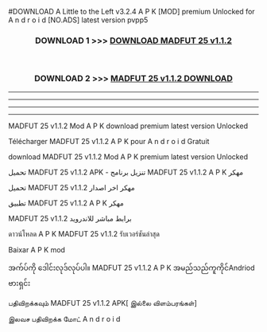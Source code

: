 #DOWNLOAD A Little to the Left v3.2.4 A P K [MOD] premium Unlocked for A n d r o i d [NO.ADS] latest version pvpp5 



<div align="center">

<h3>DOWNLOAD 1 >>> <a href="https://downloadmod1.web.app/?judul=MADFUT 25 v1.1.2">DOWNLOAD MADFUT 25 v1.1.2</a></h3><br>

<h3>DOWNLOAD 2 >>> <a href="https://downloadmod1.web.app/?judul=MADFUT 25 v1.1.2">MADFUT 25 v1.1.2 DOWNLOAD </a></h3>

</div>


----------------------------------------------------------

----------------------------------------------------------

----------------------------------------------------------

----------------------------------------------------------


MADFUT 25 v1.1.2 Mod A P K download premium latest version Unlocked

Télécharger MADFUT 25 v1.1.2 A P K pour A n d r o i d Gratuit

download MADFUT 25 v1.1.2 Mod A P K premium latest version Unlocked

تحميل MADFUT 25 v1.1.2 APK - تنزيل برنامج MADFUT 25 v1.1.2 A P K مهكر

تحميل MADFUT 25 v1.1.2 مهكر اخر اصدار

تطبيق MADFUT 25 v1.1.2 A P K مهكر

MADFUT 25 v1.1.2 برابط مباشر للاندرويد

ดาวน์โหลด A P K MADFUT 25 v1.1.2 รับเวอร์ชันล่าสุด

Baixar A P K mod

အက်ပ်ကို ဒေါင်းလုဒ်လုပ်ပါ။ MADFUT 25 v1.1.2 A P K အမည်သည်ကူကိုင်Andriod ဗားရှင်း

பதிவிறக்கவும் MADFUT 25 v1.1.2 APK[ இல்லை விளம்பரங்கள்] 
 
இலவச பதிவிறக்க மோட் A n d r o i d



